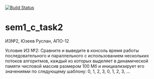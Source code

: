 [![Build Status](https://travis-ci.com/ruslanTankist/sem1_c_task2.svg?branch=hinducode_threads)](https://travis-ci.com/ruslanTankist/sem1_c_task2)

# sem1_c_task2
ИЗ№2, Юзеев Руслан, АПО-12

Условие ИЗ №2:
Сравните и выведите в консоль время работы последовательного и параллельного с использованием нескольких потоков алгоритмов, каждый из которых выделяет в динамической памяти числовой массив размером 100 Мб и инициализирует его значениями по следующему шаблону: 0, 1, 2, 3, 0, 1, 2, 3, …